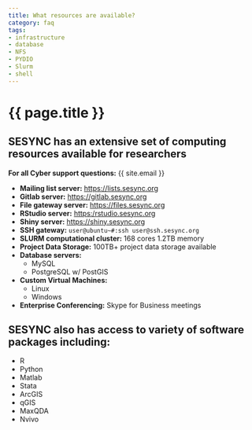 ```yaml
---
title: What resources are available?
category: faq
tags: 
- infrastructure
- database
- NFS
- PYDIO
- Slurm
- shell
---
```


# {{ page.title }}

## SESYNC has an extensive set of computing resources available for researchers

**For all Cyber support questions:** {{ site.email }}

* **Mailing list server:** <https://lists.sesync.org>
* **Gitlab server:** <https://gitlab.sesync.org>
* **File gateway server:** <https://files.sesync.org>
* **RStudio server:** <https:/rstudio.sesync.org>
* **Shiny server:** <https://shiny.sesync.org>
* **SSH gateway:** ```user@ubuntu~#:ssh user@ssh.sesync.org```
* **SLURM computational cluster:** 168 cores 1.2TB memory
* **Project Data Storage:** 100TB+ project data storage available
* **Database servers:**
  * MySQL 
  * PostgreSQL w/ PostGIS
* **Custom Virtual Machines:**
  * Linux
  * Windows
* **Enterprise Conferencing:** Skype for Business meetings

## SESYNC also has access to variety of software packages including:

* R
* Python
* Matlab
* Stata
* ArcGIS
* qGIS
* MaxQDA
* Nvivo
